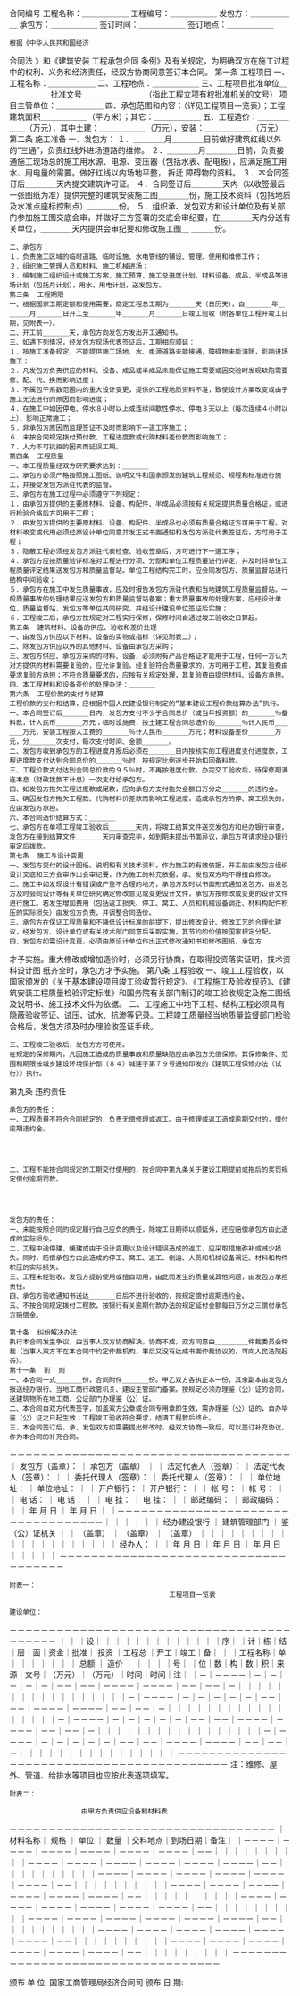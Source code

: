 
 


   合同编号
    工程名称：＿＿＿＿＿＿
    工程编号：＿＿＿＿＿＿
    发包方：＿＿＿＿＿＿
    承包方：＿＿＿＿＿＿
    签订时间：＿＿＿＿＿＿
    签订地点：＿＿＿＿＿＿

    根据《中华人民共和国经济
合同法
》和《建筑安装
工程承包合同
条例》及有关规定，为明确双方在施工过程中的权利、义务和经济责任，经双方协商同意签订本合同。
    第一条  工程项目
    一、工程名称：＿＿＿＿＿＿
    二、工程地点：＿＿＿＿＿＿
    三、工程项目批准单位＿＿＿＿＿＿
    批准文号＿＿＿＿＿＿＿＿（指此工程立项有权批准机关的文号）
    项目主管单位：＿＿＿＿＿＿
    四、承包范围和内容：（详见工程项目一览表）；工程建筑面积＿＿＿＿＿＿（平方米）；其它：＿＿＿＿＿＿
    五、工程造价：＿＿＿＿＿＿（万元），其中土建：＿＿＿＿＿＿（万元），安装：＿＿＿＿＿＿（万元）
    第二条  施工准备
    一、发包方：
    １．＿＿＿＿月＿＿＿＿日前做好建筑红线以外的“三通”，负责红线外进场道路的维修。
    ２．＿＿＿＿月＿＿＿＿日前，负责接通施工现场总的施工用水源、电源、变压器（包括水表、配电板），应满足施工用水、用电量的需要。做好红线以内场地平整，
拆迁
障碍物的资料。
    ３．本合同签订后＿＿＿＿天内提交建筑许可证。
    ４．合同签订后＿＿＿＿天内（以收签最后一张图纸为准）提供完整的建筑安装施工图＿＿＿＿份，施工技术资料（包括地质及水准点座标控制点）＿＿＿＿份。
    ５．组织承、发包双方和设计单位及有关部门参加施工图交底会审，并做好三方签署的交底会审纪要，在＿＿＿＿天内分送有关单位，＿＿＿＿天内提供会审纪要和修改施工图＿
＿＿＿份。    


    二、承包方：
    １．负责施工区域的临时道路、临时设施、水电管线的铺设、管理、使用和维修工作；
    ２．组织施工管理人员和材料、施工机械进场；
    ３．编制施工组织设计或施工方案、施工预算、施工总进度计划，材料设备、成品、半成品等进场计划（包括月计划），用水、用电计划，送发包方。
    第三条  工程期限
    一、根据国家工期定额和使用需要，商定工程总工期为＿＿＿＿天（日历天），自＿＿＿＿年＿＿＿＿月＿＿＿＿日开工至＿＿＿＿年＿＿＿＿月＿＿＿＿日竣工验收（附各单位工程开竣工日期，见附表一）。
    二、开工前＿＿＿＿天，承包方向发包方发出开工通知书。
    三、如遇下列情况，经发包方现场代表签证后，工期相应顺延：
    １．按施工准备规定，不能提供施工场地、水、电源道路未能接通，障碍物未能清除，影响进场施工；
    ２．凡发包方负责供应的材料、设备、成品或半成品未能保证施工需要或因交验时发现缺陷需要修、配、代、换而影响进度；
    ３．不属包干系数范围内的重大设计变更，提供的工程地质资料不准，致使设计方案改变或由于施工无法进行的原因而影响进度；
    ４．在施工中如因停电、停水８小时以上或连续间歇性停水、停电３天以上（每次连续４小时以上），影响正常施工；
    ５．非承包方原因而监理签证不及时而影响下一道工序施工；
    ６．未按合同规定拨付预付款、工程进度款或代购材料差价款而影响施工；
    ７．人力不可抗拒的因素而延误工期。
    第四条  工程质量
    一、本工程质量经双方研究要求达到：＿＿＿＿
    二、承包方必须严格按照施工图纸、说明文件和国家颁发的建筑工程规范、规程和标准进行施工，并接受发包方派驻代表的监督。
    三、承包方在施工过程中必须遵守下列规定：
    １．由承包方提供的主要原材料、设备、构配件、半成品必须按有关规定提供质量合格证，或进行检验合格后方可用于工程；
    ２．由发包方提供的主要原材料、设备、构配件、半成品也必须有质量合格证方可用于工程。对材料改变或代用必须经原设计单位同意并发正式书面通知和发包方派驻代表签证后，方可用于工程；
    ３．隐蔽工程必须经发包方派驻代表检查、验收签章后，方可进行下一道工序；
    ４．承包方应按质量验评标准对工程进行分项、分部和单位工程质量进行评定，并及时将单位工程质量评定结果送发包方和质量监督站。单位工程结构完工时，应会同发包方、质量监督站进行结构中间验收；
    ５．承包方在施工中发生质量事故，应及时报告发包方派驻代表和当地建筑工程质量监督站。一般质量事故的处理结果应送发包方和质量监督站备案；重大质量事故的处理方案，应经设计单位、质量监督站、发包方等单位共同研究，并经设计建设单位签证后实施；
    ６．工程竣工后，承包方按规定对工程实行保修，保修时间自通过竣工验收之日算起。
    第五条  建筑材料、设备的供应、验收和差价处理
    一、由发包方供应以下材料、设备的实物或指标（详见附表二）；
    二、除发包方供应以外的其他材料、设备由承包方采购；
    三、发包方供应、承包方采购的材料、设备，必须附有产品合格证才能用于工程，任何一方认为对方提供的材料需要复验的，应允许复验。经复验符合质量要求的，方可用于工程，其复验费由要求复验方承担；不符合质量要求的，应按有关规定处理，其复验费由提供材料、设备方承担。
    四、本工程材料和设备差价的处理办法：＿＿＿＿
    第六条  工程价款的支付与结算
    工程价款的支付和结算，应根据中国人民建设银行制定的“基本建设工程价款结算办法”执行。
    一、本合同签订后＿＿＿＿日内，发包方支付不少于合同总价（或当年投资额）的＿＿＿＿％备料款，计人民币＿＿＿＿万元；临时设施费，按土建工程合同总造价的＿＿＿＿％计人民币＿＿＿＿万元，安装工程按人工费的＿＿＿＿％计人民币＿＿＿＿万元；材料设备差价＿＿＿＿万元，分＿＿＿＿次支付，每次支付时间、金额＿＿＿＿。
    二、发包方收到承包方的工程进度月报后必须在＿＿＿＿日内按核实的工程进度支付进度款，工程进度款支付达到合同总价的＿＿＿＿％时，按规定比例逐步开始扣回备料款。
    三、工程价款支付达到合同总价款的９５％时，不再按进度付款，办完交工验收后，待保修期满连本息（财政拨款不计息）一次支付给承包方。
    四、如发包方拖欠工程进度款或尾款，应向承包方支付拖欠金额日万分之＿＿＿＿的违约金。
    五、确因发包方拖欠工程款、代购材料价差款而影响工程进度，造成承包方的停、窝工损失的，应由发包方承担。
    六、本合同造价结算方式：＿＿＿＿
    七、承包方在单项工程竣工验收后＿＿＿＿天内，将竣工结算文件送交发包方和经办银行审查，发包方在接到结算文件＿＿＿＿天内审查完毕，如到期未提出书面异议，承包方可请求经办银行审定后拨款。
    第七条  施工与设计变更
    一、发包方交付的设计图纸、说明和有关技术资料，作为施工的有效依据，开工前由发包方组织设计交底和三方会审作出会审纪要，作为施工的补充依据，承、发包双方均不得擅自修改。
    二、施工中如发现设计有错误或严重不合理的地方，承包方及时以书面形式通知发包方，由发包方及时会同设计等有关单位研究确定修改意见或变更设计文件，承包方按修改或变更的设计文件进行施工。若发生增加费用（包括返工损失、停工、窝工、人员和机械设备调迁、材料构配件积压的实际损失）由发包方负责，并调整合同造价。
    三、承包方在保证工程质量和不降低设计标准的前提下，提出修改设计、修改工艺的合理化建议，经发包方、设计单位或有关技术部门同意后采取实施，其节约的价值按国家规定分配。
    四、发包方如需设计变更，必须由原设计单位作出正式修改通知书和修改图纸，承包方
才予实施。重大修改或增加造价时，必须另行协商，在取得投资落实证明，技术资料设计图
纸齐全时，承包方才予实施。
    第八条  工程验收
    一、竣工工程验收，以国家颁发的《关于基本建设项目竣工验收暂行规定》、《工程施工及验收规范》、《建筑安装工程质量检验评定标准》和国务院有关部门制订的竣工验收规定及施工图纸及说明书、施工技术文件为依据。
    二、工程施工中地下工程、结构工程必须具有隐蔽验收签证、试压、试水、抗渗等记录。工程竣工质量经当地质量监督部门检验合格后，发包方须及时办理验收签证手续。

    三、工程竣工验收后，发包方方可使用。
    在规定的保修期内，凡因施工造成的质量事故和质量缺陷应由承包方无偿保修。其保修条件、范围和期限按城乡建设环境保护部（８４）城建字第７９号通知印发的《建筑工程保修办法（试行）》执行。

    
第九条  违约责任

    承包方的责任：
    一、工程质量不符合合同规定的，负责无偿修理或返工。由于修理或返工造成逾期交付的，偿付逾期违约金。




    二、工程不能按合同规定的工期交付使用的，按合同中第九条关于建设工期提前或拖后的奖罚规定偿付逾期罚款。




    发包方的责任：
    一、未能按照合同的规定履行自己应负的责任，除竣工日期得以顺延外，还应赔偿承包方由此造成的实际损失。
    二、工程中途停建、缓建或由于设计变更以及设计错误造成的返工，应采取措施弥补或减少损失。同时，赔偿承包方由此造成的停工、窝工、返工、倒运、人员和机械设备调迁、材料和构件积压的实际损失。
    三、工程未经验收，发包方提前使用或擅自动用，由此而发生的质量或其他问题，由发包方承担责任。
    四、承包方验收通知书送达＿＿＿＿日后不进行验收的，按规定偿付逾期违约金。
    五、不按合同规定拨付工程款，按银行有关逾期付款办法的规定延付金额每日万分之三偿付承包方赔偿金。

    第十条  纠纷解决办法
    执行本合同发生争议，由当事人双方协商解决。协商不成，双方同意由＿＿＿＿＿仲裁委员会仲裁（当事人双方不在本合同中约定仲裁机构，事后又没有达成书面仲裁协议的，可向人民法院起诉）。
    第十一条  附  则
    一、本合同一式＿＿＿＿份，合同附件＿＿＿＿份。甲乙双方各执正本一份，其余副本由发包方报送经办银行、当地工商行政管机关、建设主管部门备案。按规定必须办理鉴（公）证的合同，送建筑物所在地工商、公证部门办理鉴（公）证。
    二、本合同自双方代表签字，加盖双方公章或合同专用章即生效，需办理鉴（公）证的，自办毕鉴（公）证之日起生效；工程竣工验收符合要求，结清工程款后终止。
    三、本合同签订后，承、发包双方如需要提出修改时，经双方协商一致后，可以签订补充协议，作为本合同的补充合同。

－－－－－－－－－－－－－－－－－－－－－－－－－－－－－－－－－－－－
｜  发包方（盖章）：                ｜  承包方（盖章）                ｜
｜  法定代表人（签章）：            ｜  法定代表人（签章）：          ｜
｜  委托代理人（签章）：            ｜  委托代理人（签章）：          ｜
｜  单位地址：                      ｜  单位地址：                    ｜
｜  开户银行：                      ｜  开户银行：                    ｜
｜  帐    号：                      ｜  帐    号：                    ｜
｜  电    话：                      ｜  电    话：                    ｜
｜  电    挂：                      ｜  电    挂：                    ｜
｜  邮政编码：                      ｜  邮政编码：                    ｜
｜          年    月    日          ｜          年    月    日        ｜
｜－－－－－－－－－－－－－－－－－－－－－－－－－－－－－－－－－－｜
｜                        ｜                    ｜                    ｜
｜    经办建设银行        ｜    建筑管理部门    ｜    鉴（公）证机关  ｜
｜      （盖章）          ｜      （盖章）      ｜        （盖章）    ｜
｜                        ｜                    ｜                    ｜
｜                        ｜                    ｜                    ｜
｜                        ｜                    ｜                    ｜
｜                        ｜                    ｜                    ｜
｜                        ｜                    ｜      经办人：      ｜
｜    年    月    日      ｜    年    月    日  ｜    年    月    日  ｜
｜                        ｜                    ｜                    ｜
－－－－－－－－－－－－－－－－－－－－－－－－－－－－－－－－－－－－

    附表一：
                                            工程项目一览表

    建设单位：
－－－－－－－－－－－－－－－－－－－－－－－－－－－－－－－－－－－－－－－－－－
｜  ｜        ｜设｜  ｜  ｜  ｜  ｜    ｜    ｜        ｜        ｜    ｜    ｜  ｜
｜序｜        ｜计｜栋｜结｜层｜面｜资金｜批准｜  投资  ｜工程总  ｜开工｜竣工｜备｜
｜  ｜工程名称｜单｜  ｜  ｜  ｜  ｜    ｜    ｜  总额  ｜  造价  ｜    ｜    ｜  ｜
｜号｜        ｜位｜数｜构｜数｜积｜来源｜文号｜（万元）｜（万元）｜时间｜时间｜注｜
｜－｜－－－－｜－｜－｜－｜－｜－｜－－｜－－｜－－－－｜－－－－｜－－｜－－｜－｜
｜  ｜        ｜  ｜  ｜  ｜  ｜  ｜    ｜    ｜        ｜        ｜    ｜    ｜  ｜
｜－｜－－－－｜－｜－｜－｜－｜－｜－－｜－－｜－－－－｜－－－－｜－－｜－－｜－｜
｜  ｜        ｜  ｜  ｜  ｜  ｜  ｜    ｜    ｜        ｜        ｜    ｜    ｜  ｜
｜－｜－－－－｜－｜－｜－｜－｜－｜－－｜－－｜－－－－｜－－－－｜－－｜－－｜－｜
｜  ｜        ｜  ｜  ｜  ｜  ｜  ｜    ｜    ｜        ｜        ｜    ｜    ｜  ｜
｜－｜－－－－｜－｜－｜－｜－｜－｜－－｜－－｜－－－－｜－－－－｜－－｜－－｜－｜
｜  ｜        ｜  ｜  ｜  ｜  ｜  ｜    ｜    ｜        ｜        ｜    ｜    ｜  ｜
－－－－－－－－－－－－－－－－－－－－－－－－－－－－－－－－－－－－－－－－－－
    注：维修、屋外、管道、给排水等项目也应按此表逐项填写。

    附表二：

                      由甲方负责供应设备和材料表
－－－－－－－－－－－－－－－－－－－－－－－－－－－－－－－－－－
｜材料名称｜  规格  ｜  单位  ｜  数量  ｜交料地点｜到场日期｜备注｜
｜－－－－｜－－－－｜－－－－｜－－－－｜－－－－｜－－－－｜－－｜
｜        ｜        ｜        ｜        ｜        ｜        ｜    ｜
｜－－－－｜－－－－｜－－－－｜－－－－｜－－－－｜－－－－｜－－｜
｜        ｜        ｜        ｜        ｜        ｜        ｜    ｜
｜－－－－｜－－－－｜－－－－｜－－－－｜－－－－｜－－－－｜－－｜
｜        ｜        ｜        ｜        ｜        ｜        ｜    ｜
｜－－－－｜－－－－｜－－－－｜－－－－｜－－－－｜－－－－｜－－｜
｜        ｜        ｜        ｜        ｜        ｜        ｜    ｜
｜－－－－｜－－－－｜－－－－｜－－－－｜－－－－｜－－－－｜－－｜
｜        ｜        ｜        ｜        ｜        ｜        ｜    ｜
｜－－－－｜－－－－｜－－－－｜－－－－｜－－－－｜－－－－｜－－｜
｜        ｜        ｜        ｜        ｜        ｜        ｜    ｜
｜－－－－｜－－－－｜－－－－｜－－－－｜－－－－｜－－－－｜－－｜
｜        ｜        ｜        ｜        ｜        ｜        ｜    ｜
｜－－－－｜－－－－｜－－－－｜－－－－｜－－－－｜－－－－｜－－｜
｜        ｜        ｜        ｜        ｜        ｜        ｜    ｜
－－－－－－－－－－－－－－－－－－－－－－－－－－－－－－－－－－



颁布 单 位: 国家工商管理局经济合同司
颁布 日 期: 
 

 


 

 
 
 
 
 
  


  
 

  


  


  
 
 
 
 

